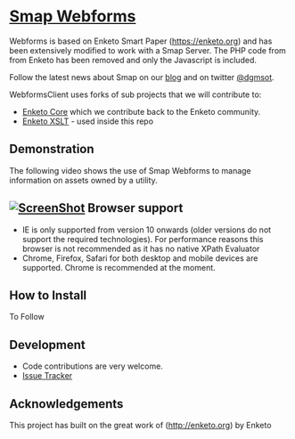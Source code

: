 [Smap Webforms](http://www.smap.com.au) 
======

Webforms is based on Enketo Smart Paper (https://enketo.org) and has been extensively modified to work with a Smap Server. The PHP code from from Enketo has been removed and only the Javascript is included.

Follow the latest news about Smap on our [blog](http://blog.smap.com.au) and on twitter [@dgmsot](https://twitter.com/dgmsot).

WebformsClient uses forks of sub projects that we will contribute to:
* [Enketo Core](https://github.com/nap2000/enketo-core) which we contribute back to the Enketo community.
* [Enketo XSLT](https://github.com/MartijnR/enketo-xslt) - used inside this repo

Demonstration
-------------
The following video shows the use of Smap Webforms to manage information on assets owned by a utility.

[![ScreenShot](http://img.youtube.com/vi/FUNPOmMnt1I/0.jpg)](https://www.youtube.com/watch?v=FUNPOmMnt1I)
Browser support
---------------
* IE is only supported from version 10 onwards (older versions do not support the required technologies). For performance reasons this browser is not recommended as it has no native XPath Evaluator
* Chrome, Firefox, Safari for both desktop and mobile devices are supported. Chrome is recommended at the moment.

How to Install
--------------
To Follow

Development
-----------
* Code contributions are very welcome. 
* [Issue Tracker](https://github.com/nap2000/webforms/issues)

Acknowledgements
----------------

This project has built on the great  work of (http://enketo.org) by Enketo
